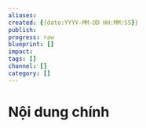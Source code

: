 ```yaml
---
aliases: 
created: {{date:YYYY-MM-DD HH:MM:SS}}
publish: 
progress: raw
blueprint: []
impact: 
tags: []
channel: []
category: []
---
```



# Nội dung chính
